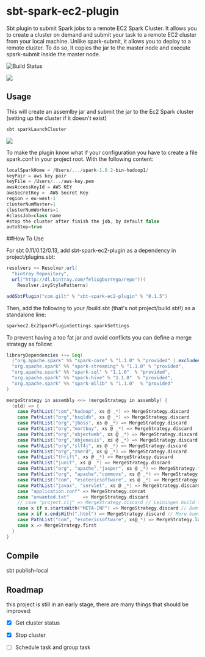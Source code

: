 sbt-spark-ec2-plugin
====================

Sbt plugin to submit Spark jobs to a remote EC2 Spark Cluster.
It allows you to create a cluster on demand and submit your task to a remote EC2 cluster from your local machine.
Unlike spark-submit, it allows you to deploy to a remote cluster. To do so, It copies the jar to the master node and 
execute spark-submit inside the master node.

![Build Status](https://travis-ci.org/felixgborrego/lib-spark-manager.svg?branch=master)


![](https://raw2.github.com/felixgborrego/sbt-spark-ec2-plugin/master/docs/diagram.png)



## Usage

This will create an assemlby jar and submit the jar to the Ec2 Spark cluster (setting up the cluster if it doesn't exist)

```scala
sbt sparkLaunchCluster
```

![](https://raw2.github.com/felixgborrego/sbt-spark-ec2-plugin/master/docs/sbt-spark-ec2.gif)


To make the plugin know what if your configuration you have to create a file spark.conf in your project root. With the 
following content:

```scala
localSparkHome = /Users/.../spark-1.0.2-bin-hadoop1/
keyPair = aws key pair
keyFile = /Users/.../aws-key.pem
awsAccessKeyId = AWS KEY
awsSecretKey =  AWS Secret Key
region = eu-west-1
clusterNumMaster=1
clusterNumWorkers=1
#classJob=class name
#stop the cluster after finish the job, by default false
autoStop=true
```




##How To Use

For sbt 0.11/0.12/0.13, add sbt-spark-ec2-plugin as a dependency in project/plugins.sbt:

```scala
resolvers += Resolver.url(
  "bintray Repository",
  url("http://dl.bintray.com/felixgborrego/repo"))(
    Resolver.ivyStylePatterns)

addSbtPlugin("com.gilt" % "sbt-spark-ec2-plugin" % "0.1.5")
```

Then, add the following to your <project-root>/build.sbt (that's not project/build.sbt!) as a standalone line:

```scala
sparkec2.Ec2SparkPluginSettings.sparkSettings
```

To prevent having a too fat jar and avoid conflicts you can define a merge strategy as follow:

```scala
libraryDependencies ++= Seq(
  ("org.apache.spark" %% "spark-core" % "1.1.0" % "provided" ).excludeAll(excludeMortbayJetty),
  "org.apache.spark" %% "spark-streaming" % "1.1.0" % "provided",
  "org.apache.spark" %% "spark-sql" % "1.1.0"  % "provided",
  "org.apache.spark" %% "spark-hive" % "1.1.0"  % "provided",
  "org.apache.spark" %% "spark-mllib" % "1.1.0"  % "provided"
)

mergeStrategy in assembly <<= (mergeStrategy in assembly) {
  (old) => {
    case PathList("com","hadoop", xs @ _*) => MergeStrategy.discard
    case PathList("org","hsqldb", xs @ _*) => MergeStrategy.discard
    case PathList("org","jboss", xs @ _*) => MergeStrategy.discard
    case PathList("org","mortbay", xs @ _*) => MergeStrategy.discard
    case PathList("org","objectweb", xs @ _*) => MergeStrategy.discard
    case PathList("org","objenesis", xs @ _*) => MergeStrategy.discard
    case PathList("org","slf4j", xs @ _*) => MergeStrategy.discard
    case PathList("org","znerd", xs @ _*) => MergeStrategy.discard
    case PathList("thrift", xs @ _*) => MergeStrategy.discard
    case PathList("junit", xs @ _*) => MergeStrategy.discard
    case PathList("org", "apache","jasper", xs @ _*) => MergeStrategy.first
    case PathList("org", "apache","commons", xs @ _*) => MergeStrategy.first
    case PathList("com", "esotericsoftware", xs @ _*) => MergeStrategy.first
    case PathList("javax", "servlet", xs @ _*) => MergeStrategy.discard
    case "application.conf" => MergeStrategy.concat
    case "unwanted.txt"     => MergeStrategy.discard
    // case "project.clj" => MergeStrategy.discard // Leiningen build files
    case x if x.startsWith("META-INF") => MergeStrategy.discard // Bumf
    case x if x.endsWith(".html") => MergeStrategy.discard // More bumf
    case PathList("com", "esotericsoftware", xs@_*) => MergeStrategy.last // For Log$Logger.class
    case x => MergeStrategy.first
  }
}
```

## Compile 

sbt publish-local

## Roadmap

this project is still in an early stage, there are many things that should be improved:

- [X] Get cluster status
- [X] Stop cluster
- [ ] Schedule task and group task





